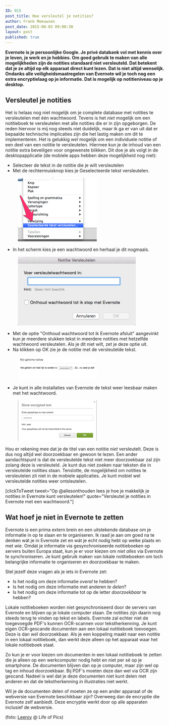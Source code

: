 ```yaml
---
ID: 915
post_title: Hoe versleutel je notities?
author: Frank Meeuwsen
post_date: 2015-08-03 09:00:30
layout: post
published: true
---
```

<strong>Evernote is je persoonlijke Google. Je privé databank vol met kennis over je leven, je werk en je hobbies. Om goed gebruik te maken van alle mogelijkheden zijn de notities standaard niet versleuteld. Dat betekent dat je ze altijd op elk apparaat direct kunt lezen. Dat is niet altijd wenselijk. Ondanks alle veiligheidsmaatregelen van Evernote wil je toch nog een extra encryptielaag op je informatie. Dat is mogelijk op notitieniveau op je desktop.</strong>

<!--more-->
<h2 id="versleuteljenotities">Versleutel je notities</h2>
Het is helaas nog niet mogelijk om je complete database met notities te versleutelen met één wachtwoord. Tevens is het <em>niet</em> mogelijk om een notitieboek te versleutelen met alle notities die er in zijn opgeborgen. De reden hiervoor is mij nog steeds niet duidelijk, maar ik ga er van uit dat er bepaalde technische implicaties zijn die het lastig maken om dit te implementeren.
Het is gelukkig <em>wel</em> mogelijk om een individuele notitie of een deel van een notitie te versleutelen. Hiermee kun je de inhoud van een notitie extra beveiligen voor ongewenste blikken. Dit doe je als volgt in de desktopapplicatie (de mobiele apps hebben deze mogelijkheid nog niet):
<ul>
	<li>Selecteer de tekst in de notitie die je wilt versleutelen</li>
	<li>Met de rechtermuisknop kies je Geselecteerde tekst versleutelen.</li>
</ul>
<figure><img class="aligncenter size-full wp-image-919" src="/images/2015/08/309_evernote_encrytie_1.png" alt="309_evernote_encrytie_1" width="250" height="202" /></figure>
<ul>
	<li>In het scherm kies je een wachtwoord en herhaal je dit nogmaals.</li>
</ul>
<figure><img class="aligncenter size-full wp-image-922" src="/images/2015/08/309_evernote_encrytie_4.png" alt="309_evernote_encrytie_4" width="374" height="218" /></figure>
<ul>
	<li>Met de optie "Onthoud wachtwoord tot ik Evernote afsluit" aangevinkt kun je meerdere stukken tekst in meerdere notities met hetzelfde wachtwoord versleutelen. Als je dit niet wilt, zet je deze optie uit.</li>
	<li>Na klikken op OK zie je de notitie met de versleutelde tekst.</li>
</ul>
<figure><img class="aligncenter size-full wp-image-920" src="/images/2015/08/309_evernote_encrytie_2.png" alt="309_evernote_encrytie_2" width="250" height="73" /></figure>
<ul>
	<li>Je kunt in alle installaties van Evernote de tekst weer leesbaar maken met het wachtwoord.</li>
</ul>
<figure><figcaption><img class="aligncenter size-full wp-image-921" src="/images/2015/08/309_evernote_encrytie_3.png" alt="309_evernote_encrytie_3" width="250" height="129" /></figcaption></figure>Hou er rekening mee dat je de titel van een notitie <em>niet</em> versleutelt. Deze is dus nog altijd wel doorzoekbaar en gewoon te lezen. Een ander aandachtspunt is dat de versleutelde tekst niet meer doorzoekbaar zal zijn zolang deze is versleuteld. Je kunt dus niet zoeken naar teksten die in versleutelde notities staan. Tenslotte, de mogelijkheid om notities te versleutelen zit niet in de mobiele applicaties. Je kunt mobiel wel versleutelde notities weer ontsleutelen.

[clickToTweet tweet="Op @allesonthouden lees je hoe je makkelijk je notities in Evernote kunt versleutelen!" quote="Versleutel je notities in Evernote met een wachtwoord."]
<h2 id="wathoefjenietinevernotetezetten">Wat hoef je niet in Evernote te zetten</h2>
Evernote is een prima extern brein en een uitstekende database om je informatie in op te slaan en te organiseren. Ik raad je aan om goed na te denken wát je in Evernote zet en wát je echt nodig hebt op welke plaats en met wie. Omdat je informatie via gesynchroniseerde notitieboeken op servers buiten Europa staat, kun je er voor kiezen om <em>niet alles</em> via Evernote te synchroniseren. Je kunt gebruik maken van lokale notitieboeken om toch belangrijke informatie te organiseren en doorzoekbaar te maken.

Stel jezelf deze vragen als je iets in Evernote zet:
<ul>
	<li>Is het nodig om deze informatie <em>overal</em> te hebben?</li>
	<li>Is het nodig om deze informatie met anderen <em>te delen</em>?</li>
	<li>Is het nodig om deze informatie tot op de letter <em>doorzoekbaar</em> te hebben?</li>
</ul>
Lokale notitieboeken worden niet gesynchroniseerd door de servers van Evernote en blijven op je lokale computer staan. De notities zijn daarin nog steeds terug te vinden op tekst en labels. Evernote zal echter niet de toegevoegde PDF's kunnen OCR-scannen voor tekstherkenning. Je kunt eigen OCR-gescande documenten aan een lokaal notitieboek toevoegen. Deze is dan <em>wél</em> doorzoekbaar. Als je een koppeling maakt naar een notitie in een lokaal notitieboek, dan werkt deze alleen op het apparaat waar het lokale notitieboek staat.

Zo kun je er voor kiezen om documenten in een lokaal notitieboek te zetten die je alleen op een werkcomputer nodig hebt en niet per sé op je smartphone. De documenten blijven dan op je computer, maar zijn wel op tag en inhoud doorzoekbaar. Bij PDF's moeten deze dan wel via OCR zijn gescand. Nadeel is wel dat je deze documenten niet kunt delen met anderen en dat de tekstherkenning <em>in</em> illustraties niet werkt.

Wil je de documenten delen of moeten ze op een ander apparaat of de webversie van Evernote beschikbaar zijn? Overweeg dan de encryptie die Evernote zelf aanbiedt. Deze encryptie werkt door op alle apparaten inclusief de webversie.

(foto: <a href="http://www.lifeofpix.com/photographer/leeroy/">Leeroy</a> @ Life of Pics)
